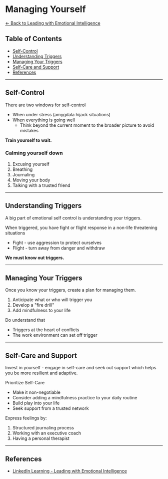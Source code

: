 # Managing Yourself

[<- Back to Leading with Emotional Intelligence](../README.md)

## Table of Contents

* [Self-Control](#self-control)
* [Understanding Triggers](#understanding-triggers)
* [Managing Your Triggers](#managing-your-triggers)
* [Self-Care and Support](#self-care-and-support)
* [References](#references)

---

## Self-Control

There are two windows for self-control

* When under stress (amygdala hijack situations)
* When everything is going well
  * Think beyond the current moment to the broader picture to avoid mistakes

__Train yourself to **wait**.__

### Calming yourself down

1. Excusing yourself
2. Breathing
3. Journaling
4. Moving your body
5. Talking with a trusted friend

---

## Understanding Triggers

A big part of emotional self control is understanding your triggers.

When triggered, you have fight or flight response in a non-life threatening situations

* Fight - use aggression to protect ourselves
* Flight - turn away from danger and withdraw

__We must know out triggers.__

---

## Managing Your Triggers

Once you know your triggers, create a plan for managing them.

1. Anticipate what or who will trigger you
2. Develop a "fire drill"
3. Add mindfulness to your life

Do understand that

* Triggers at the heart of conflicts
* The work environment can set off trigger

---

## Self-Care and Support

Invest in yourself - engage in self-care and seek out support which helps you be more resilient and adaptive.

Prioritize Self-Care

* Make it non-negotiable
* Consider adding a mindfulness practice to your daily routine
* Build play into your life
* Seek support from a trusted network

Express feelings by:

1. Structured journaling process
2. Working with an executive coach
3. Having a personal therapist

---

## References

* [LinkedIn Learning - Leading with Emotional Intelligence](https://www.linkedin.com/learning/leading-with-emotional-intelligence-3)
